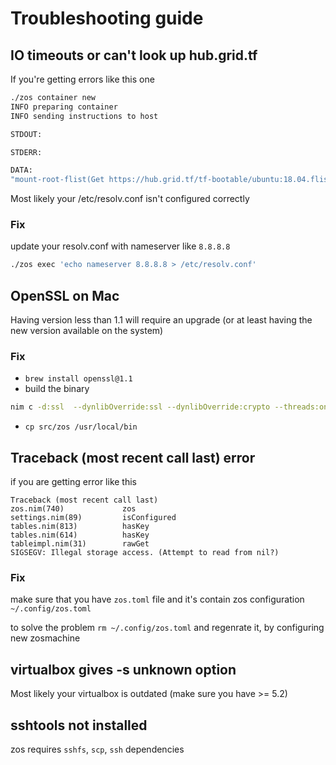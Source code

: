 # Troubleshooting guide

## IO timeouts or can't look up hub.grid.tf

If you're getting errors like this one
```bash
./zos container new                                                                                                           ✔  ahmed@ahmedheaven
INFO preparing container
INFO sending instructions to host

STDOUT:

STDERR:

DATA:
"mount-root-flist(Get https://hub.grid.tf/tf-bootable/ubuntu:18.04.flist: dial tcp: lookup hub.grid.tf on 10.0.2.3:53: read udp 10.0.2.15:56159-\u003e10.0.2.3:53: i/o timeout)"

```
Most likely your /etc/resolv.conf isn't configured correctly

### Fix
update your resolv.conf with nameserver like `8.8.8.8`
```bash
./zos exec 'echo nameserver 8.8.8.8 > /etc/resolv.conf'
```

## OpenSSL on Mac

Having version less than 1.1 will require an upgrade (or at least having the new version available on the system)

### Fix

- `brew install openssl@1.1`
- build the binary
```bash
nim c -d:ssl  --dynlibOverride:ssl --dynlibOverride:crypto --threads:on --passC:'-I/usr/local/opt/openssl\@1.1/include/' --passL:'-lssl -lcrypto -lpcre' --passL:'-L/usr/local/opt/openssl\@1.1/lib/' src/zos.nim
```
- `cp src/zos /usr/local/bin`

## Traceback (most recent call last) error

if you are getting error like this 

```
Traceback (most recent call last)
zos.nim(740)             zos
settings.nim(89)         isConfigured
tables.nim(813)          hasKey
tables.nim(614)          hasKey
tableimpl.nim(31)        rawGet
SIGSEGV: Illegal storage access. (Attempt to read from nil?)
```

### Fix

make sure that you have `zos.toml` file and it's contain zos configuration 
` ~/.config/zos.toml ` 

to solve the problem `rm ~/.config/zos.toml` and regenrate it, by configuring new zosmachine 

##  virtualbox gives -s unknown option 

Most likely your virtualbox is outdated (make sure you have >= 5.2)

## sshtools not installed
zos requires `sshfs`, `scp`, `ssh` dependencies 
